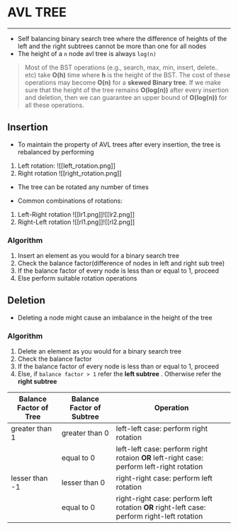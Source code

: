 # AVL TREE
---
- Self balancing binary search tree where the difference of heights of the left and the right subtrees cannot be more than one for all nodes
- The height of a `n` node avl tree is always `log(n)`

> Most of the BST operations (e.g., search, max, min, insert, delete.. etc) take **O(h)** time where **h** is the height of the BST. The cost of these operations may become **O(n)** for a **skewed Binary tree**. If we make sure that the height of the tree remains **O(log(n))** after every insertion and deletion, then we can guarantee an upper bound of **O(log(n))** for all these operations. 

## Insertion
- To maintain the property of AVL trees after every insertion, the tree is rebalanced by performing 
1. Left rotation:
   ![[left_rotation.png]]
2. Right rotation
   ![[right_rotation.png]]
- The tree can be rotated any number of times 

- Common combinations of rotations:
1. Left-Right rotation
   ![[lr1.png]]![[lr2.png]]
2. Right-Left rotation
   ![[rl1.png]]![[rl2.png]]

### Algorithm
1. Insert an element as you would for a binary search tree
2. Check the balance factor(difference of nodes in left and right sub tree)
3. If the balance factor of every node is less than or equal to 1, proceed
4. Else perform suitable rotation operations

## Deletion
- Deleting a node might cause an imbalance in the height of the tree

### Algorithm
1. Delete an element as you would for a binary search tree
2. Check the balance factor
3. If the balance factor of every node is less than or equal to 1, proceed
4. Else, if `balance factor > 1` refer the **left subtree** . Otherwise refer the **right subtree**

| Balance Factor of Tree | Balance  Factor of Subtree | Operation                                                                               |
| ---------------------- | -------------------------- | --------------------------------------------------------------------------------------- |
| greater than 1         | greater than 0             | left-left case: perform right rotation                                                  |
|                        | equal to 0                 | left-left case: perform right rotaion **OR** left-right case: perform left-right rotation   |
| lesser than -1         | lesser than 0              | right-right case: perform left rotation                                                 |
|                        | equal to 0                 | right-right case: perform left rotation **OR** right-left case: perform right-left rotation | 

